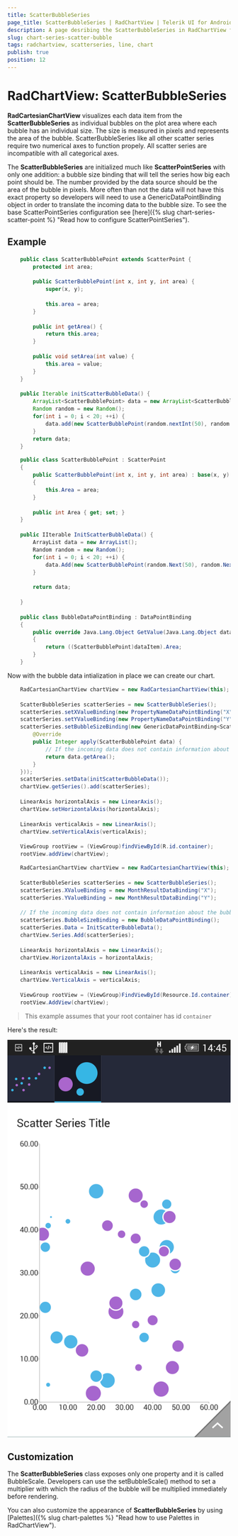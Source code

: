 ```yaml
---
title: ScatterBubbleSeries
page_title: ScatterBubbleSeries | RadChartView | Telerik UI for Android Documentation
description: A page desribing the ScatterBubbleSeries in RadChartView for Android. This article explains the most important things you need to know before using ScatterBubbleSeries.
slug: chart-series-scatter-bubble
tags: radchartview, scatterseries, line, chart
publish: true
position: 12
---
```


# RadChartView: ScatterBubbleSeries

**RadCartesianChartView** visualizes each data item from the **ScatterBubbleSeries** as individual bubbles on the plot area where each bubble has an individual size. The size is measured in pixels and represents the area of
the bubble. ScatterBubbleSeries like all other scatter series require two numerical axes to function propely. All scatter series are incompatible with all categorical axes.

The **ScatterBubbleSeries** are initialized much like **ScatterPointSeries** with only one addition: a bubble size binding that will tell the series how big each point should be. The number provided by the data source
should be the area of the bubble in pixels. More often than not the data will not have this exact property so developers will need to use a GenericDataPointBinding object in order to translate the incoming data to the bubble size.
To see the base ScatterPointSeries configuration see [here]({% slug chart-series-scatter-point %} "Read how to configure ScatterPointSeries").

## Example

```Java
	public class ScatterBubblePoint extends ScatterPoint {
		protected int area;
	
		public ScatterBubblePoint(int x, int y, int area) {
			super(x, y);
			
			this.area = area;
		}
		
		public int getArea() {
			return this.area;
		}
		
		public void setArea(int value) {
			this.area = value;
		}
	}
	
	public Iterable initScatterBubbleData() {
		ArrayList<ScatterBubblePoint> data = new ArrayList<ScatterBubblePoint>();
		Random random = new Random();
		for(int i = 0; i < 20; ++i) {
			data.add(new ScatterBubblePoint(random.nextInt(50), random.nextInt(50), random.nextInt(5000)));
		}
		return data;
	}
```

```C#
	public class ScatterBubblePoint : ScatterPoint
	{
		public ScatterBubblePoint(int x, int y, int area) : base(x, y)
		{	
			this.Area = area;
		}
		
		public int Area { get; set; }
	}
	
	public IIterable InitScatterBubbleData() {
		ArrayList data = new ArrayList();
		Random random = new Random();
		for(int i = 0; i < 20; ++i) {
			data.Add(new ScatterBubblePoint(random.Next(50), random.Next(50), random.Next(5000)));
		}
		
		return data;
		
	}
	
	public class BubbleDataPointBinding : DataPointBinding
	{
		public override Java.Lang.Object GetValue(Java.Lang.Object dataItem)
		{
			return ((ScatterBubblePoint)dataItem).Area;
		}
	}
```

Now with the bubble data intialization in place we can create our chart.

```Java
	RadCartesianChartView chartView = new RadCartesianChartView(this);

	ScatterBubbleSeries scatterSeries = new ScatterBubbleSeries();
	scatterSeries.setXValueBinding(new PropertyNameDataPointBinding("X"));
	scatterSeries.setYValueBinding(new PropertyNameDataPointBinding("Y"));
	scatterSeries.setBubbleSizeBinding(new GenericDataPointBinding<ScatterBubblePoint, Integer>(new Function<ScatterBubblePoint, Integer>() {
		@Override
		public Integer apply(ScatterBubblePoint data) {
			// If the incoming data does not contain information about the bubble area here is a good place to calculate it.
			return data.getArea();
		}
	}));
	scatterSeries.setData(initScatterBubbleData());
	chartView.getSeries().add(scatterSeries);

	LinearAxis horizontalAxis = new LinearAxis();
	chartView.setHorizontalAxis(horizontalAxis);

	LinearAxis verticalAxis = new LinearAxis();
	chartView.setVerticalAxis(verticalAxis);

	ViewGroup rootView = (ViewGroup)findViewById(R.id.container);
	rootView.addView(chartView);
```

```C#
	RadCartesianChartView chartView = new RadCartesianChartView(this);

	ScatterBubbleSeries scatterSeries = new ScatterBubbleSeries();
	scatterSeries.XValueBinding = new MonthResultDataBinding("X");
	scatterSeries.YValueBinding = new MonthResultDataBinding("Y");
	
	// If the incoming data does not contain information about the bubble area, the lambda expression is a good place to calculate it.
	scatterSeries.BubbleSizeBinding = new BubbleDataPointBinding();
	scatterSeries.Data = InitScatterBubbleData();
	chartView.Series.Add(scatterSeries);

	LinearAxis horizontalAxis = new LinearAxis();
	chartView.HorizontalAxis = horizontalAxis;

	LinearAxis verticalAxis = new LinearAxis();
	chartView.VerticalAxis = verticalAxis;

	ViewGroup rootView = (ViewGroup)FindViewById(Resource.Id.container);
	rootView.AddView(chartView);
```

> This example assumes that your root container has id `container`

Here's the result:

![TelerikUI-Chart-Series-Scatter-Bubble](images/chart-series-scatter-bubble.png "Demo of Cartesian chart with ScatterBubbleSeries.")

## Customization

The **ScatterBubbleSeries** class exposes only one property and it is called BubbleScale. Developers can use the setBubbleScale() method to set a multiplier with which
the radius of the bubble will be multiplied immediately before rendering.

You can also customize the appearance of **ScatterBubbleSeries** by using [Palettes]({% slug chart-palettes %} "Read how to use Palettes in RadChartView").